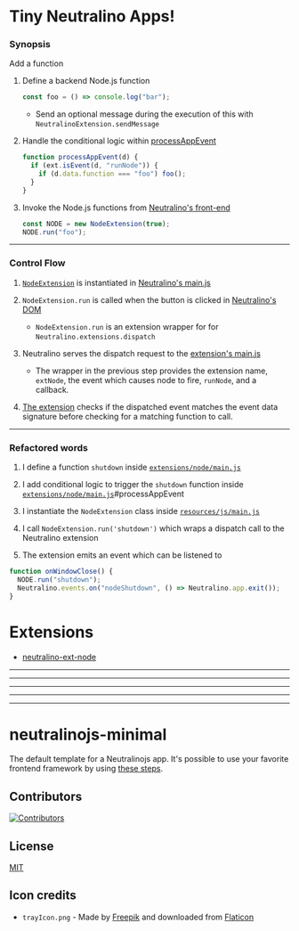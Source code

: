 # Tiny Neutralino Apps!

### Synopsis

Add a function

1. Define a backend Node.js function

   ```js
   const foo = () => console.log("bar");
   ```

   - Send an optional message during the execution of this with `NeutralinoExtension.sendMessage`

2. Handle the conditional logic within [processAppEvent](./extensions/node/main.js)

   ```js
   function processAppEvent(d) {
     if (ext.isEvent(d, "runNode")) {
       if (d.data.function === "foo") foo();
     }
   }
   ```

3. Invoke the Node.js functions from [Neutralino's front-end](./resources/js/main.js)
   ```js
   const NODE = new NodeExtension(true);
   NODE.run("foo");
   ```

---

### Control Flow

1. [`NodeExtension`](./resources/js/node-extension.js) is instantiated in [Neutralino's main.js](./resources/js/main.js)

2. `NodeExtension.run` is called when the button is clicked in [Neutralino's DOM](./resources/index.html)

   - `NodeExtension.run` is an extension wrapper for for `Neutralino.extensions.dispatch`

3. Neutralino serves the dispatch request to the [extension's main.js](./extensions/node/main.js)

   - The wrapper in the previous step provides the extension name, `extNode`, the event which causes node to fire, `runNode`, and a callback.

4. [The extension](./extensions/node/main.js)
   checks if the dispatched event matches the event data signature before checking for a matching function to call.

---

### Refactored words

1. I define a function `shutdown` inside [`extensions/node/main.js`](extensions/node/main.js)

2. I add conditional logic to trigger the `shutdown` function inside [`extensions/node/main.js`](extensions/node/main.js)#processAppEvent

3. I instantiate the `NodeExtension` class inside [`resources/js/main.js`](./resources/js/main.js)

4. I call `NodeExtension.run('shutdown')` which wraps a dispatch call to the Neutralino extension

5. The extension emits an event which can be listened to

```js
function onWindowClose() {
  NODE.run("shutdown");
  Neutralino.events.on("nodeShutdown", () => Neutralino.app.exit());
}
```

# Extensions

- [neutralino-ext-node](https://github.com/hschneider/neutralino-ext-node)

---

---

---

---

---

# neutralinojs-minimal

The default template for a Neutralinojs app. It's possible to use your favorite frontend framework by using [these steps](https://neutralino.js.org/docs/getting-started/using-frontend-libraries).

## Contributors

[![Contributors](https://contrib.rocks/image?repo=neutralinojs/neutralinojs-minimal)](https://github.com/neutralinojs/neutralinojs-minimal/graphs/contributors)

## License

[MIT](LICENSE)

## Icon credits

- `trayIcon.png` - Made by [Freepik](https://www.freepik.com) and downloaded from [Flaticon](https://www.flaticon.com)
